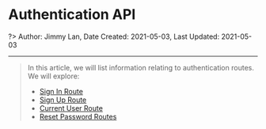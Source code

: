 # Authentication API

?> Author: Jimmy Lan, Date Created: 2021-05-03, Last Updated: 2021-05-03

---

> In this article, we will list information relating to authentication routes.
> We will explore:
>
> * [Sign In Route](#sign-in-route)
> * [Sign Up Route](#sign-up-route)
> * [Current User Route](#current-user-route)
> * [Reset Password Routes](#request-password-routes)


